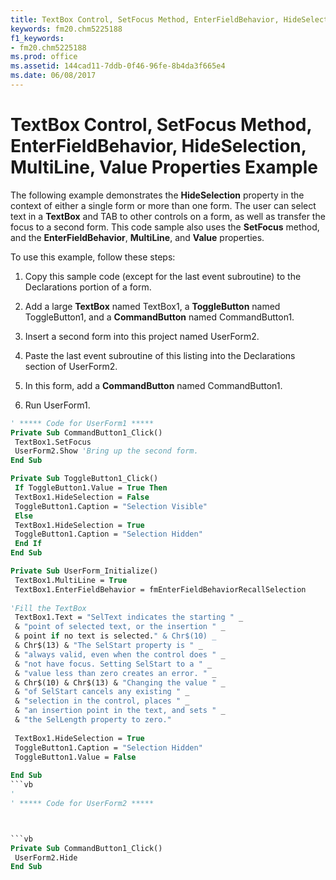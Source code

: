 ```yaml
---
title: TextBox Control, SetFocus Method, EnterFieldBehavior, HideSelection, MultiLine, Value Properties Example
keywords: fm20.chm5225188
f1_keywords:
- fm20.chm5225188
ms.prod: office
ms.assetid: 144cad11-7ddb-0f46-96fe-8b4da3f665e4
ms.date: 06/08/2017
---
```



# TextBox Control, SetFocus Method, EnterFieldBehavior, HideSelection, MultiLine, Value Properties Example

The following example demonstrates the  **HideSelection** property in the context of either a single form or more than one form. The user can select text in a **TextBox** and TAB to other controls on a form, as well as transfer the focus to a second form. This code sample also uses the **SetFocus** method, and the **EnterFieldBehavior**, **MultiLine**, and **Value** properties.

To use this example, follow these steps:




1. Copy this sample code (except for the last event subroutine) to the Declarations portion of a form.
    
2. Add a large  **TextBox** named TextBox1, a **ToggleButton** named ToggleButton1, and a **CommandButton** named CommandButton1.
    
3. Insert a second form into this project named UserForm2.
    
4. Paste the last event subroutine of this listing into the Declarations section of UserForm2.
    
5. In this form, add a  **CommandButton** named CommandButton1.
    
6. Run UserForm1.
    




```vb
' ***** Code for UserForm1 ***** 
Private Sub CommandButton1_Click() 
 TextBox1.SetFocus 
 UserForm2.Show 'Bring up the second form. 
End Sub
```




```vb
Private Sub ToggleButton1_Click() 
 If ToggleButton1.Value = True Then 
 TextBox1.HideSelection = False 
 ToggleButton1.Caption = "Selection Visible" 
 Else 
 TextBox1.HideSelection = True 
 ToggleButton1.Caption = "Selection Hidden" 
 End If 
End Sub
```




```vb
Private Sub UserForm_Initialize() 
 TextBox1.MultiLine = True 
 TextBox1.EnterFieldBehavior = fmEnterFieldBehaviorRecallSelection 
 
'Fill the TextBox 
 TextBox1.Text = "SelText indicates the starting " _ 
 & "point of selected text, or the insertion " _ 
 & point if no text is selected." & Chr$(10) _ 
 & Chr$(13) & "The SelStart property is " _ 
 & "always valid, even when the control does " _ 
 & "not have focus. Setting SelStart to a " _ 
 & "value less than zero creates an error. " _ 
 & Chr$(10) & Chr$(13) & "Changing the value " _ 
 & "of SelStart cancels any existing " _ 
 & "selection in the control, places " _ 
 & "an insertion point in the text, and sets " _ 
 & "the SelLength property to zero." 
 
 TextBox1.HideSelection = True 
 ToggleButton1.Caption = "Selection Hidden" 
 ToggleButton1.Value = False 
 
End Sub
```vb
'
' ***** Code for UserForm2 *****



```vb
Private Sub CommandButton1_Click() 
 UserForm2.Hide 
End Sub
```


